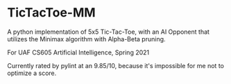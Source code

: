 # TicTacToe-MM
A python implementation of 5x5 Tic-Tac-Toe, with an AI Opponent that
utilizes the Minimax algorithm with Alpha-Beta pruning.

For UAF CS605 Artificial Intelligence, Spring 2021

Currently rated by pylint at an 9.85/10, because it's impossible for me not to
optimize a score.
